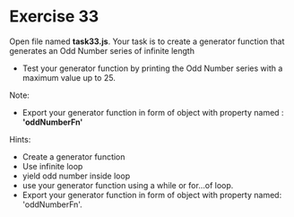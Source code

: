 # Exercise 33


Open file named **task33.js**. Your task is to create a generator function that generates an Odd Number series
 of infinite length

- Test your generator function by printing the Odd Number series with a maximum value up to 25.

Note:

- Export your generator function in form of object with property named : **'oddNumberFn'**

Hints:

- Create a generator function
- Use infinite loop
- yield odd number inside loop
- use your generator function using a while or for...of loop.
- Export your generator function in form of object with property named: 'oddNumberFn'.
